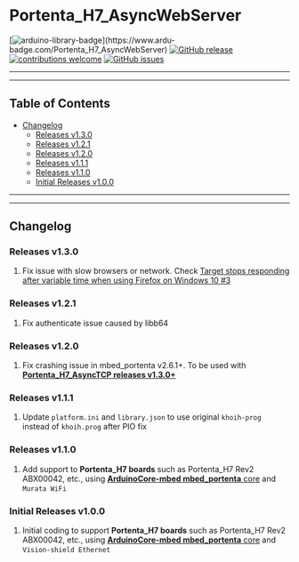 # Portenta_H7_AsyncWebServer

[![arduino-library-badge](https://www.ardu-badge.com/badge/Portenta_H7_AsyncWebServer.svg?)](https://www.ardu-badge.com/Portenta_H7_AsyncWebServer)
[![GitHub release](https://img.shields.io/github/release/khoih-prog/Portenta_H7_AsyncWebServer.svg)](https://github.com/khoih-prog/Portenta_H7_AsyncWebServer/releases)
[![contributions welcome](https://img.shields.io/badge/contributions-welcome-brightgreen.svg?style=flat)](#Contributing)
[![GitHub issues](https://img.shields.io/github/issues/khoih-prog/Portenta_H7_AsyncWebServer.svg)](http://github.com/khoih-prog/Portenta_H7_AsyncWebServer/issues)

---
---

## Table of Contents

* [Changelog](#changelog)
  * [Releases v1.3.0](#Releases-v130)
  * [Releases v1.2.1](#Releases-v121)
  * [Releases v1.2.0](#Releases-v120)
  * [Releases v1.1.1](#Releases-v111)
  * [Releases v1.1.0](#Releases-v110)
  * [Initial Releases v1.0.0](#Initial-Releases-v100)

---
---

## Changelog

### Releases v1.3.0

1. Fix issue with slow browsers or network. Check [Target stops responding after variable time when using Firefox on Windows 10 #3](https://github.com/khoih-prog/AsyncWebServer_RP2040W/issues/3)

### Releases v1.2.1

1. Fix authenticate issue caused by libb64

### Releases v1.2.0

1. Fix crashing issue in mbed_portenta v2.6.1+. To be used with [**Portenta_H7_AsyncTCP releases v1.3.0+**](https://github.com/khoih-prog/Portenta_H7_AsyncTCP/releases/tag/v1.3.0)

### Releases v1.1.1

1. Update `platform.ini` and `library.json` to use original `khoih-prog` instead of `khoih.prog` after PIO fix


### Releases v1.1.0

1. Add support to  **Portenta_H7 boards** such as Portenta_H7 Rev2 ABX00042, etc., using [**ArduinoCore-mbed mbed_portenta** core](https://github.com/arduino/ArduinoCore-mbed) and `Murata WiFi`

### Initial Releases v1.0.0

1. Initial coding to support **Portenta_H7 boards** such as Portenta_H7 Rev2 ABX00042, etc., using [**ArduinoCore-mbed mbed_portenta** core](https://github.com/arduino/ArduinoCore-mbed) and `Vision-shield Ethernet`
